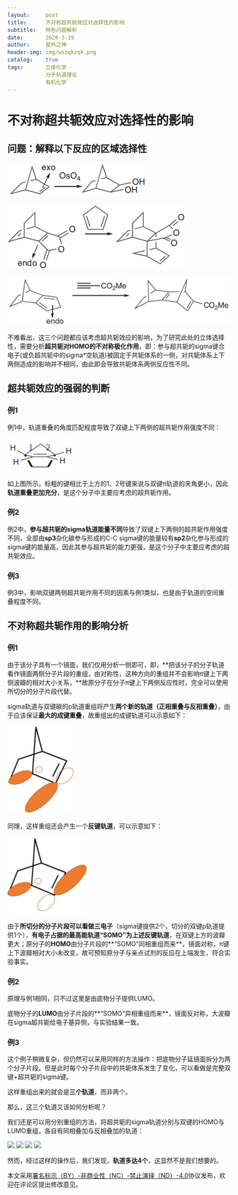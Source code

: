 ```yaml
---
layout:     post
title:      不对称超共轭效应对选择性的影响
subtitle:   特色问题解析
date:       2020-3-19
author:     星外之神
header-img: img/wszqkzqk.png
catalog:    true
tags:       立体化学
            分子轨道理论
            有机化学
---
```


# 不对称超共轭效应对选择性的影响

## 问题：解释以下反应的区域选择性

![例1](https://raw.githubusercontent.com/wszqkzqk/wszqkzqk.github.io/master/img/不对称超共轭例子1.png)

![例2](https://raw.githubusercontent.com/wszqkzqk/wszqkzqk.github.io/master/img/不对称超共轭例子2.png)

![例3](https://raw.githubusercontent.com/wszqkzqk/wszqkzqk.github.io/master/img/不对称超共轭例子3.png)

不难看出，这三个问题都应该考虑超共轭效应的影响，为了研究此处的立体选择性，需要分析**超共轭对HOMO的不对称极化作用**，即：参与超共轭的sigma键合电子(或负超共轭中的sigma*空轨道)被固定于共轭体系的一侧，对共轭体系上下两侧造成的影响并不相同，由此即会导致共轭体系两侧反应性不同。

## 超共轭效应的强弱的判断

### 例1

例1中，轨道重叠的角度匹配程度导致了双键上下两侧的超共轭作用强度不同：

![](https://raw.githubusercontent.com/wszqkzqk/wszqkzqk.github.io/master/img/不对称超共轭述图1.png)

如上图所示，标粗的键相比于上方的1、2号键来说与双键π轨道的夹角更小，因此**轨道重叠更加充分**，是这个分子中主要应考虑的超共轭作用。

### 例2

例2中，**参与超共轭的sigma轨道能量不同**导致了双键上下两侧的超共轭作用强度不同，全部由**sp3**杂化碳参与形成的C-C sigma键的能量较有**sp2**杂化参与形成的sigma键的能量高，因此其参与超共轭的能力更强，是这个分子中主要应考虑的超共轭效应。

### 例3

例3中，影响双键两侧超共轭作用不同的因素与例1类似，也是由于轨道的空间重叠程度不同。

## 不对称超共轭作用的影响分析

### 例1

由于该分子具有一个镜面，我们仅用分析一侧即可，即，**把该分子的分子轨道看作镜面两侧分子片段的重组，由对称性，这种方向的重组并不会影响π键上下两侧波瓣的相对大小关系，**故原分子在分子π键上下两侧反应性时，完全可以使用所切分的分子片段代替。

sigma轨道与双键碳的p轨道重组将产生**两个新的轨道（正相重叠与反相重叠）**，由于应该保证**最大的成键重叠**，故重组出的成键轨道可以示意如下：

![](https://raw.githubusercontent.com/wszqkzqk/wszqkzqk.github.io/master/img/不对称超共轭述图2.png)

同理，这样重组还会产生一个**反键轨道**，可以示意如下：

![](https://raw.githubusercontent.com/wszqkzqk/wszqkzqk.github.io/master/img/不对称超共轭述图3.png)

由于**所切分的分子片段可以看做三电子**（sigma键提供2个，切分的双键p轨道提供1个），**有电子占据的最高能轨道“SOMO”为上述反键轨道**，在双键上方的波瓣更大；原分子的**HOMO**由分子片段的**“SOMO”同相重组而来**，镜面对称，π键上下波瓣相对大小未改变，故可预知原分子与亲点试剂的反应在上端发生，符合实验事实。

### 例2

原理与例1相同，只不过这里是由底物分子提供LUMO。

底物分子的**LUMO**由分子片段的**“SOMO”异相重组而来**，镜面反对称，大波瓣在sigma超共轭给电子基异侧，与实验结果一致。

### 例3

这个例子稍微复杂，但仍然可以采用同样的方法操作：把底物分子延镜面拆分为两个分子片段。但是此时每个分子片段中的共轭体系发生了变化，可以看做是完整双键+超共轭的sigma键。

这样重组出来的就会是**三个轨道**，而非两个。

那么，这三个轨道又该如何分析呢？

我们还是可以用分别重组的方法，将超共轭的sigma轨道分别与双键的HOMO与LUMO重组，各自有同相叠加与反相叠加的轨道：

![](https://raw.githubusercontent.com/wszqkzqk/wszqkzqk.github.io/master/img/不对称超共轭述图4.png)
![](https://raw.githubusercontent.com/wszqkzqk/wszqkzqk.github.io/master/img/不对称超共轭述图5.png)
![](https://raw.githubusercontent.com/wszqkzqk/wszqkzqk.github.io/master/img/不对称超共轭述图6.png)
![](https://raw.githubusercontent.com/wszqkzqk/wszqkzqk.github.io/master/img/不对称超共轭述图7.png)

然而，经过这样的操作后，我们发现，**轨道多达4个**，这显然不是我们想要的。




本文采用[署名标示（BY）-非商业性（NC）-禁止演绎（ND）-4.0](https://creativecommons.org/licenses/by-nc-nd/4.0/deed.zh)协议发布，欢迎在评论区提出修改意见。
